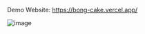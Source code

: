 Demo Website: https://bong-cake.vercel.app/

![image](https://github.com/HuynhNgocDung4060390/Cake-web-project/assets/150424521/47b8f454-b61a-416c-a5cc-9eb9f86e992f)

